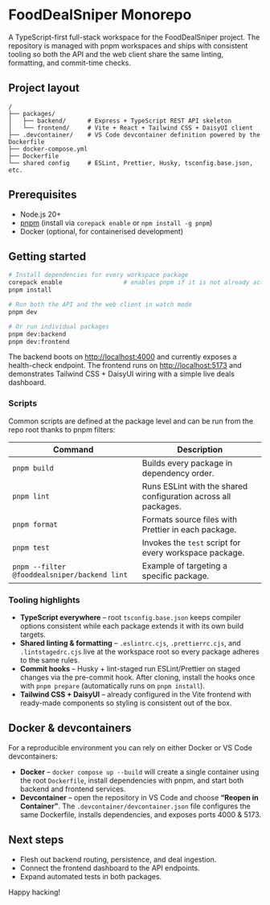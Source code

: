# FoodDealSniper Monorepo

A TypeScript-first full-stack workspace for the FoodDealSniper project. The repository is managed with pnpm workspaces and ships with consistent tooling so both the API and the web client share the same linting, formatting, and commit-time checks.

## Project layout

```
/
├── packages/
│   ├── backend/      # Express + TypeScript REST API skeleton
│   └── frontend/     # Vite + React + Tailwind CSS + DaisyUI client
├── .devcontainer/    # VS Code devcontainer definition powered by the Dockerfile
├── docker-compose.yml
├── Dockerfile
└── shared config     # ESLint, Prettier, Husky, tsconfig.base.json, etc.
```

## Prerequisites

- Node.js 20+
- [pnpm](https://pnpm.io/) (install via `corepack enable` or `npm install -g pnpm`)
- Docker (optional, for containerised development)

## Getting started

```bash
# Install dependencies for every workspace package
corepack enable                 # enables pnpm if it is not already active
pnpm install

# Run both the API and the web client in watch mode
pnpm dev

# Or run individual packages
pnpm dev:backend
pnpm dev:frontend
```

The backend boots on [http://localhost:4000](http://localhost:4000) and currently exposes a health-check endpoint. The frontend runs on [http://localhost:5173](http://localhost:5173) and demonstrates Tailwind CSS + DaisyUI wiring with a simple live deals dashboard.

### Scripts

Common scripts are defined at the package level and can be run from the repo root thanks to pnpm filters:

| Command                                      | Description                                                    |
| -------------------------------------------- | -------------------------------------------------------------- |
| `pnpm build`                                 | Builds every package in dependency order.                      |
| `pnpm lint`                                  | Runs ESLint with the shared configuration across all packages. |
| `pnpm format`                                | Formats source files with Prettier in each package.            |
| `pnpm test`                                  | Invokes the `test` script for every workspace package.         |
| `pnpm --filter @fooddealsniper/backend lint` | Example of targeting a specific package.                       |

### Tooling highlights

- **TypeScript everywhere** – root `tsconfig.base.json` keeps compiler options consistent while each package extends it with its own build targets.
- **Shared linting & formatting** – `.eslintrc.cjs`, `.prettierrc.cjs`, and `.lintstagedrc.cjs` live at the workspace root so every package adheres to the same rules.
- **Commit hooks** – Husky + lint-staged run ESLint/Prettier on staged changes via the pre-commit hook. After cloning, install the hooks once with `pnpm prepare` (automatically runs on `pnpm install`).
- **Tailwind CSS + DaisyUI** – already configured in the Vite frontend with ready-made components so styling is consistent out of the box.

## Docker & devcontainers

For a reproducible environment you can rely on either Docker or VS Code devcontainers:

- **Docker** – `docker compose up --build` will create a single container using the root `Dockerfile`, install dependencies with pnpm, and start both backend and frontend services.
- **Devcontainer** – open the repository in VS Code and choose **“Reopen in Container”**. The `.devcontainer/devcontainer.json` file configures the same Dockerfile, installs dependencies, and exposes ports 4000 & 5173.

## Next steps

- Flesh out backend routing, persistence, and deal ingestion.
- Connect the frontend dashboard to the API endpoints.
- Expand automated tests in both packages.

Happy hacking!
